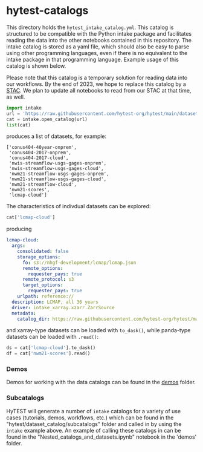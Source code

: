# hytest-catalogs
This directory holds the `hytest_intake_catalog.yml`. This catalog is structured to be compatible with the Python intake package and facilitates reading the data into the other notebooks contained in this repository. The intake catalog is stored as a yaml file, which should also be easy to parse using other programming languages, even if there is no equivalent to the intake package in that programming language. Example usage of this catalog is shown below.

Please note that this catalog is a temporary solution for reading data into our workflows. By the end of 2023, we hope to replace this catalog by a [STAC](https://stacspec.org/en). We plan to update all notebooks to read from our STAC at that time, as well.

```python
import intake
url = 'https://raw.githubusercontent.com/hytest-org/hytest/main/dataset_catalog/hytest_intake_catalog.yml'
cat = intake.open_catalog(url)
list(cat)
```
produces a list of datasets, for example:
```
['conus404-40year-onprem',
 'conus404-2017-onprem',
 'conus404-2017-cloud',
 'nwis-streamflow-usgs-gages-onprem',
 'nwis-streamflow-usgs-gages-cloud',
 'nwm21-streamflow-usgs-gages-onprem',
 'nwm21-streamflow-usgs-gages-cloud',
 'nwm21-streamflow-cloud',
 'nwm21-scores',
 'lcmap-cloud']
 ```
 The characteristics of indivdual datasets can be explored:
```python
cat['lcmap-cloud']
```
producing
```yaml
lcmap-cloud:
  args:
    consolidated: false
    storage_options:
      fo: s3://nhgf-development/lcmap/lcmap.json
      remote_options:
        requester_pays: true
      remote_protocol: s3
      target_options:
        requester_pays: true
    urlpath: reference://
  description: LCMAP, all 36 years
  driver: intake_xarray.xzarr.ZarrSource
  metadata:
    catalog_dir: https://raw.githubusercontent.com/hytest-org/hytest/main/dataset_catalog
 ```
 and xarray-type datasets can be loaded with `to_dask()`, while panda-type datasets can be loaded with `.read()`:
```python
ds = cat['lcmap-cloud'].to_dask()
df = cat['nwm21-scores'].read()
```

### Demos
Demos for working with the data catalogs can be found in the [demos](https://github.com/hytest-org/hytest/tree/main/dataset_catalog/demos) folder.

### Subcatalogs
HyTEST will generate a number of ```intake``` catalogs for a variety of use cases (tutorials, demos, workflows, etc.) 
which can be found in the "hytest/dataset_catalog/subcatalogs" folder and called in by using the `intake` example 
above. An example of calling these catalogs in can be found in the "Nested_catalogs_and_datasets.ipynb" notebook in 
the 'demos' folder. 


